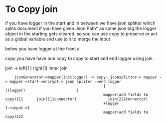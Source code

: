 To Copy join 
=============

if you have logger in the start and in between we have json splitter which splits  document 
if you have given Json Path* as some json tag.the logger object in the starting gets cleared. so 
you can use copy to preserve or act as a global variable and use join to merge the input

below you have logger at the front a


copy you have have one copy to copy to start and end logger using join.

join -> left(1 ) right(1) inner join

        jsonGenerator->mapper(initlogger) -> copy- jsonsplitter-> mapper -> mapper->start->encrypt-> json spliter ->end logger
                                                |                                   |(logger)                       |
                                                mapper(add fields to copy)111      join(111connector)              join(222connector)
                                                +logger                               1->input->1
                                                mapper(add fields to copy)222

